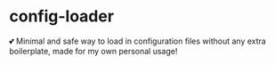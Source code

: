 # config-loader
💕 Minimal and safe way to load in configuration files without any extra boilerplate, made for my own personal usage!
